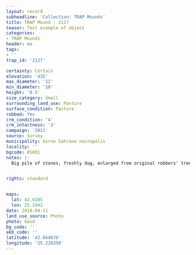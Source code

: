 ```yaml
---
layout: record
subheadline: 'Collection: TRAP Mounds'
title: TRAP Mound - 2127
teaser: Test example of object
categories:
- TRAP Mounds
header: no
tags:
- ''
trap_id: '2127'

certainty: Certain
elevation: '435'
max_diameter: '12'
min_diameter: '10'
height: '0.5'
size_category: Small
surrounding_land_use: Pasture
surface_condition: Pasture
robbed: Yes
crm_condition: '4'
crm_intactness: '3'
campaign: '2011'
source: Survey
municipality: Gorno Sahrane necropolis
locality: ''
bgcode: DS001
notes: |-
  Big pile of stones, freshly dug, enlarged from original robbers' trench, vegetation on the bottom of the mound; visible structure, looks like freshly and entirely robbed.


rights: standard


maps:
  lat: 42.6285
  lon: 25.2442
date: 2018-04-11
land_use_source: Photo
photo: Good
bg_code: ''
akb_code: ''
latitude: '42.664676'
longitude: '25.228358'
---
```

